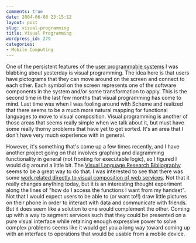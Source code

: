 ```yaml
---
comments: true
date: 2004-06-08 23:15:12
layout: post
slug: visual-programming
title: Visual Programming
wordpress_id: 279
categories:
- Mobile Computing
---
```


One of the persistent features of the [user programmable systems](http://www.bitsplitter.net/blog/index.php?p=278) I was blabbing about yesterday is visual programming. The idea here is that users have pictograms that they can move around on the screen and connect to each other. Each symbol on the screen represents one of the software components in the system and/or some transformation to apply. This is the second time in the last few months that visual programming has come to mind. Last time was when I was fooling around with Scheme and realized that there seems to be a much more natural mapping for functional languages to move to visual composition. Visual programming is another of those areas that seems really simple when we talk about it, but must have some really thorny problems that have yet to get sorted. It's an area that I don't have very much experience with in general.

However, it's something that's come up a few times recently, and I have another project going on that involves graphing and diagramming functionality in general (not fronting for executable logic), so I figured I would dig around a little bit. The [Visual Language Research Bibliography](http://web.engr.oregonstate.edu/~burnett/vpl.html) seems to be a great way to do that. I was interested to see that there was some [work related directly to visual composition of web services](http://www.iks.inf.ethz.ch/publications/bio03v.html). Not that it really changes anything today, but it is an interesting thought experiment along the lines of "how do I access the functions I want from my handset". Not that I would expect users to be able to (or want to!!) draw little pictures on their phone in order to interact with data and communicate with friends. But it does seem like a solution to one would complement the other. Coming up with a way to segment services such that they could be presented on a pure visual interface while retaining enough expressive power to solve complex problems seems like it would get you a long way toward coming up with an interface to operations that would be usable from a mobile device.
